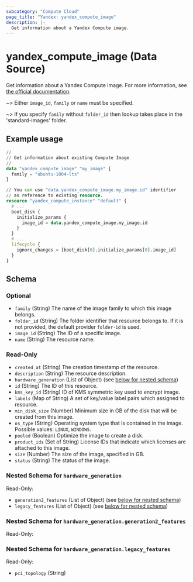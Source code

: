 ```yaml
---
subcategory: "Compute Cloud"
page_title: "Yandex: yandex_compute_image"
description: |-
  Get information about a Yandex Compute image.
---
```


# yandex_compute_image (Data Source)

Get information about a Yandex Compute image. For more information, see [the official documentation](https://yandex.cloud/docs/compute/concepts/image).

~> Either `image_id`, `family` or `name` must be specified.

~> If you specify `family` without `folder_id` then lookup takes place in the 'standard-images' folder.

## Example usage

```terraform
//
// Get information about existing Compute Image
//
data "yandex_compute_image" "my_image" {
  family = "ubuntu-1804-lts"
}

// You can use "data.yandex_compute_image.my_image.id" identifier 
// as reference to existing resource.
resource "yandex_compute_instance" "default" {
  # ...
  boot_disk {
    initialize_params {
      image_id = data.yandex_compute_image.my_image.id
    }
  }
  # ...
  lifecycle {
    ignore_changes = [boot_disk[0].initialize_params[0].image_id]
  }
}
```

<!-- schema generated by tfplugindocs -->
## Schema

### Optional

- `family` (String) The name of the image family to which this image belongs.
- `folder_id` (String) The folder identifier that resource belongs to. If it is not provided, the default provider `folder-id` is used.
- `image_id` (String) The ID of a specific image.
- `name` (String) The resource name.

### Read-Only

- `created_at` (String) The creation timestamp of the resource.
- `description` (String) The resource description.
- `hardware_generation` (List of Object) (see [below for nested schema](#nestedatt--hardware_generation))
- `id` (String) The ID of this resource.
- `kms_key_id` (String) ID of KMS symmetric key used to encrypt image.
- `labels` (Map of String) A set of key/value label pairs which assigned to resource.
- `min_disk_size` (Number) Minimum size in GB of the disk that will be created from this image.
- `os_type` (String) Operating system type that is contained in the image. Possible values: `LINUX`, `WINDOWS`.
- `pooled` (Boolean) Optimize the image to create a disk.
- `product_ids` (Set of String) License IDs that indicate which licenses are attached to this image.
- `size` (Number) The size of the image, specified in GB.
- `status` (String) The status of the image.

<a id="nestedatt--hardware_generation"></a>
### Nested Schema for `hardware_generation`

Read-Only:

- `generation2_features` (List of Object) (see [below for nested schema](#nestedobjatt--hardware_generation--generation2_features))
- `legacy_features` (List of Object) (see [below for nested schema](#nestedobjatt--hardware_generation--legacy_features))

<a id="nestedobjatt--hardware_generation--generation2_features"></a>
### Nested Schema for `hardware_generation.generation2_features`

Read-Only:



<a id="nestedobjatt--hardware_generation--legacy_features"></a>
### Nested Schema for `hardware_generation.legacy_features`

Read-Only:

- `pci_topology` (String)
